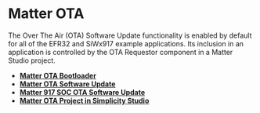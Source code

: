 # Matter OTA

The Over The Air (OTA) Software Update functionality is enabled by default for all of the EFR32 and SiWx917 example applications. Its inclusion in an application is controlled by the OTA Requestor component in a Matter Studio project.

- [**Matter OTA Bootloader**](./01-ota-bootloader.md)
- [**Matter OTA Software Update**](./02-ota-software-update.md)
- [**Matter 917 SOC OTA Software Update**](./03-ota-software-update-soc.md)
- [**Matter OTA Project in Simplicity Studio**](./04-build-ota-application-using-studio.md)
